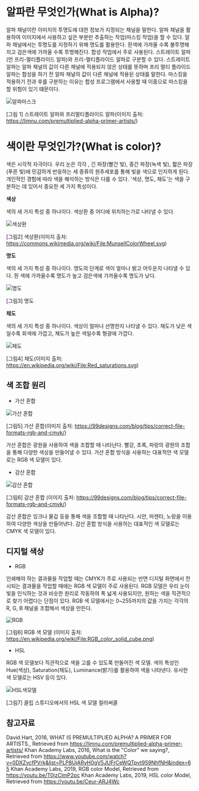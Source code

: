 # 알파란 무엇인가(What is Alpha)?


 알파 채널이란 이미지의 투명도에 대한 정보가 지정되는 채널을 말한다. 알파 채널을 활용하여 이미지에서 사용하고 싶은 부분만 추출하는 작업(마스킹 작업)을 할 수 있다. 알파 채널에서는 투명도를 지정하기 위해 명도를 활용한다. 흰색에 가까울 수록 불투명해지고 검은색에 가까울 수록 투명해진다. 합성 작업에서 주로 사용된다. 스트레이트 알파(언 프리-멀티플라이드 알파)와 프리-멀티플라이드 알파로 구분할 수 있다. 스트레이트 알파는 알파 채널의 값이 다른 채널에 적용되지 않은 상태를 뜻하며 프리 멀티 플라이드 알파는 합성을 하기 전 알파 채널의 값이 다른 채널에 적용된 상태를 말한다. 마스킹을 적용하기 전과 후를 구분하는 이유는 합성 프로그램에서 사용할 때 이중으로 마스킹을 할 위험이 있기 떄문이다. 
 
![알파마스크](https://user-images.githubusercontent.com/71231278/93719775-af80ca80-fbbf-11ea-9276-9bea84898b2a.png)

[그림 1] 스트레이트 알파와 프리멀티플라이드 알파(이미지 출처: https://limnu.com/premultiplied-alpha-primer-artists/)


# 색이란 무엇인가?(What is color)?

색은 시각적 자극이다. 우리 눈은 각각 , 긴 파장(빨간 빛), 중간 파장(녹색 빛), 짧은 파장(푸른 빛)에 민감하게 반응하는 세 종류의 원추세포를 통해 빛을 색으로 인지하게 된다. 개인적인 경험에 따라 색을 해석하는 방식은 다를 수 있다. '색상, 명도, 채도'는 색을 구분하는 데 있어서 중요한 세 가지 특성이다.     

**색상**

색의 세 가지 특성 중 하나이다. 색상환 중 어디에 위치하는가로 나타낼 수 있다. 

![색상환](https://user-images.githubusercontent.com/71231278/93719021-dc7eae80-fbba-11ea-9c36-eaaf99795c5a.png)

[그림2] 색상환(이미지 출처: https://commons.wikimedia.org/wiki/File:MunsellColorWheel.svg)

**명도**

색의 세 가지 특성 중 하나이다. 명도의 단계로 색이 얼마나 밝고 어두운지 나타낼 수 있다. 흰 색에 가까울수록 명도가 높고 검은색에 가까울수록 명도가 낮다. 

![명도](https://user-images.githubusercontent.com/71231278/93719228-0ab0be00-fbbc-11ea-9115-3cdc526e4c8e.jpg)

[그림3] 명도

**채도** 

색의 세 가지 특성 중 하나이다. 색상이 얼마나 선명한지 나타낼 수 있다. 채도가 낮은 색일수록 회색에 가깝고, 채도가 높은 색일수록 형광에 가깝다.   

![채도](https://user-images.githubusercontent.com/71231278/93719274-5feccf80-fbbc-11ea-993a-5c8b053ce01f.png)

[그림4] 채도(이미지 출처: https://en.wikipedia.org/wiki/File:Red_saturations.svg)

## 색 조합 원리 

* 가산 혼합

![가산 혼합](https://user-images.githubusercontent.com/71231278/93720064-a7c22580-fbc1-11ea-9362-719c4a4d9da7.png)

[그림5] 가산 혼합(이미지 출처: https://99designs.com/blog/tips/correct-file-formats-rgb-and-cmyk/)

가산 혼합은 광원을 사용하여 색을 조합할 때 나타난다. 빨강, 초록, 파랑의 광원의 조합을 통해 다양한 색상을 만들어낼 수 있다. 가산 혼합 방식을 사용하는 대표적안 색 모델로는 RGB 색 모델이 있다.  


* 감산 혼합

![감산 혼합](https://user-images.githubusercontent.com/71231278/93720062-a42e9e80-fbc1-11ea-877b-8ca2ad45bfb5.png)

[그림6] 감산 혼합 (이미지 출처: https://99designs.com/blog/tips/correct-file-formats-rgb-and-cmyk/)



감산 혼합은 잉크나 물감 등을 통해 색을 조합할 때 나타난다. 시안, 마젠타, 노랑을 이용하여 다양한 색상을 만들어낸다. 감산 혼합 방식을 사용하는 대표적인 색 모델로는 CMYK 색 모델이 있다. 



## 디지털 색상

* RGB 

인쇄해야 하는 결과물을 작업할 때는 CMYK가 주로 사용되는 반면 디지털 화면에서 전시되는 결과물을 작업할 때에는 RGB 색 모델이 주로 사용된다. RGB 모델은 우리 눈이 빛을 인식하는 것과 비슷한 원리로 작동하여 폭 넓게 사용되지만, 원하는 색을 직관적으로 찾기 어렵다는 단점이 있다. RGB 색 모델에서는 0~255까지의 값을 가지는 각각의 R, G, B 채널을 조합해서 색상을 만든다.  

![RGB](https://user-images.githubusercontent.com/71231278/93721038-4f425680-fbc8-11ea-89d4-b1b85f74e99b.png)

[그림6] RGB 색 모델 (이미지 출처: https://en.wikipedia.org/wiki/File:RGB_color_solid_cube.png)

* HSL

 RGB 색 모델보다 직관적으로 색을 고를 수 있도록 만들어진 색 모델. 색의 특성인 Hue(색상), Saturation(채도), Luminance(밝기)를 활용하여 색을 나타낸다. 유사한 색 모델로는 HSV 등이 있다. 
 
![HSL색모델](https://user-images.githubusercontent.com/71231278/93721400-ef00e400-fbca-11ea-8937-8e5d6d241dd3.png)

[그림7] 클립 스튜디오에서의 HSL 색 모델 컬러써클

## 참고자료

David Hart, 2016, WHAT IS PREMULTIPLIED ALPHA? A PRIMER FOR ARTISTS., Retrieved from https://limnu.com/premultiplied-alpha-primer-artists/
Khan Academy Labs, 2016, What is the "Color" we saying?, Retrieved from https://www.youtube.com/watch?v=0DXZvcfPVrk&list=PLP8UjARyH0gV5JUFrCeWQTpvt959NhfNH&index=65
Khan Academy Labs, 2019, RGB color Model, Retrieved from https://youtu.be/T0jzClmP2pc
Khan Academy Labs, 2019, HSL color Model, Retrieved from https://youtu.be/Ceur-ARJ4Wc
